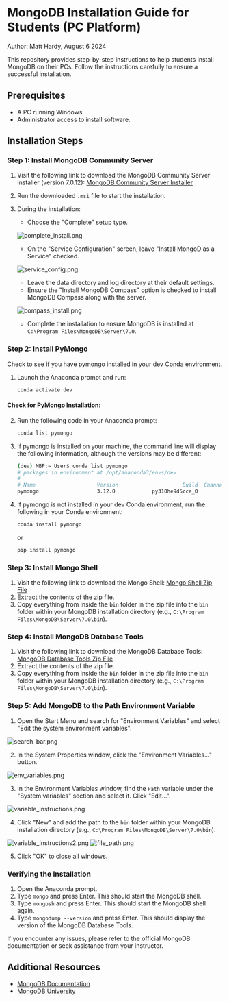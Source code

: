 # MongoDB Installation Guide for Students (PC Platform)

Author: Matt Hardy, August 6 2024

This repository provides step-by-step instructions to help students install MongoDB on their PCs. Follow the instructions carefully to ensure a successful installation.

## Prerequisites

- A PC running Windows.
- Administrator access to install software.

## Installation Steps

### Step 1: Install MongoDB Community Server

1. Visit the following link to download the MongoDB Community Server installer (version 7.0.12):
   [MongoDB Community Server Installer](https://fastdl.mongodb.org/windows/mongodb-windows-x86_64-7.0.12-signed.msi)
2. Run the downloaded `.msi` file to start the installation.
3. During the installation:
   - Choose the "Complete" setup type.

   ![complete_install.png](https://github.com/ZeroDarkHardy/MongoDB-Installation-Instructions-PC-/blob/main/images/complete_install.png)

   - On the "Service Configuration" screen, leave "Install MongoD as a Service" checked.

   ![service_config.png](https://github.com/ZeroDarkHardy/MongoDB-Installation-Instructions-PC-/blob/main/images/service_config.png)

   - Leave the data directory and log directory at their default settings.
   - Ensure the "Install MongoDB Compass" option is checked to install MongoDB Compass along with the server.

   ![compass_install.png](https://github.com/ZeroDarkHardy/MongoDB-Installation-Instructions-PC-/blob/main/images/compass_install.png)

   - Complete the installation to ensure MongoDB is installed at `C:\Program Files\MongoDB\Server\7.0`.

### Step 2: Install PyMongo

Check to see if you have pymongo installed in your dev Conda environment.

1. Launch the Anaconda prompt and run:
   ```sh
   conda activate dev
   ```

#### Check for PyMongo Installation:

2. Run the following code in your Anaconda prompt:
   ```sh
   conda list pymongo
   ```
3. If pymongo is installed on your machine, the command line will display the following information, although the versions may be different:
   ```sh
   (dev) MBP:~ User$ conda list pymongo
   # packages in environment at /opt/anaconda3/envs/dev:
   #
   # Name                    Version                     Build  Channel
   pymongo                   3.12.0            py310he9d5cce_0
   ```

4. If pymongo is not installed in your dev Conda environment, run the following in your Conda environment:
   ```sh
   conda install pymongo
   ```
   or
   ```sh
   pip install pymongo
   ```

### Step 3: Install Mongo Shell

1. Visit the following link to download the Mongo Shell:
   [Mongo Shell Zip File](https://downloads.mongodb.com/compass/mongosh-2.2.15-win32-x64.zip)
2. Extract the contents of the zip file.
3. Copy everything from inside the `bin` folder in the zip file into the `bin` folder within your MongoDB installation directory (e.g., `C:\Program Files\MongoDB\Server\7.0\bin`).

### Step 4: Install MongoDB Database Tools

1. Visit the following link to download the MongoDB Database Tools:
   [MongoDB Database Tools Zip File](https://fastdl.mongodb.org/tools/db/mongodb-database-tools-windows-x86_64-100.10.0.zip)
2. Extract the contents of the zip file.
3. Copy everything from inside the `bin` folder in the zip file into the `bin` folder within your MongoDB installation directory (e.g., `C:\Program Files\MongoDB\Server\7.0\bin`).

### Step 5: Add MongoDB to the Path Environment Variable

1. Open the Start Menu and search for "Environment Variables" and select "Edit the system environment variables".

![search_bar.png](https://github.com/ZeroDarkHardy/MongoDB-Installation-Instructions-PC-/blob/main/images/search_bar.png)

2. In the System Properties window, click the "Environment Variables..." button.

![env_variables.png](https://github.com/ZeroDarkHardy/MongoDB-Installation-Instructions-PC-/blob/main/images/env_variables.png
)

3. In the Environment Variables window, find the `Path` variable under the "System variables" section and select it. Click "Edit...".

![variable_instructions.png](https://github.com/ZeroDarkHardy/MongoDB-Installation-Instructions-PC-/blob/main/images/variable_instructions.png)

4. Click "New" and add the path to the `bin` folder within your MongoDB installation directory (e.g., `C:\Program Files\MongoDB\Server\7.0\bin`).

![variable_instructions2.png](https://github.com/ZeroDarkHardy/MongoDB-Installation-Instructions-PC-/blob/main/images/variable_instructions2.png)
![file_path.png](https://github.com/ZeroDarkHardy/MongoDB-Installation-Instructions-PC-/blob/main/images/file_path.png)

5. Click "OK" to close all windows.

### Verifying the Installation

1. Open the Anaconda prompt.
2. Type `mongo` and press Enter. This should start the MongoDB shell.
3. Type `mongosh` and press Enter. This should start the MongoDB shell again.
4. Type `mongodump --version` and press Enter. This should display the version of the MongoDB Database Tools.

If you encounter any issues, please refer to the official MongoDB documentation or seek assistance from your instructor.

## Additional Resources

- [MongoDB Documentation](https://docs.mongodb.com/)
- [MongoDB University](https://university.mongodb.com/)
